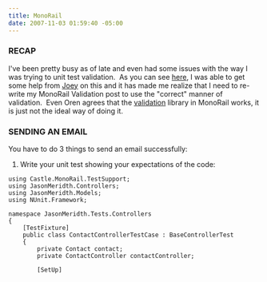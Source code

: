 ```yaml
---
title: MonoRail
date: 2007-11-03 01:59:40 -05:00
---
```


### RECAP

I've been pretty busy as of late and even had some issues with the way I was trying to unit test validation.  As you can see [here](http://www.lostechies.com/blogs/joeydotnet/archive/2007/10/25/monorail-controller-test-analysis-problem-and-resolution.aspx), I was able to get some help from [Joey](http://www.lostechies.com/blogs/joeydotnet) on this and it has made me realize that I need to re-write my MonoRail Validation post to use the "correct" manner of validation.  Even Oren agrees that the [validation](http://www.ayende.com/Blog/archive/2007/10/21/The-IoC-mind-set-Validation.aspx) library in MonoRail works, it is just not the ideal way of doing it.

### SENDING AN EMAIL

You have to do 3 things to send an email successfully:

1. Write your unit test showing your expectations of the code:

```csharp{linenos=table}
using Castle.MonoRail.TestSupport;
using JasonMeridth.Controllers;
using JasonMeridth.Models;
using NUnit.Framework;
 
namespace JasonMeridth.Tests.Controllers
{
    [TestFixture]
    public class ContactControllerTestCase : BaseControllerTest
    {
        private Contact contact;
        private ContactController contactController;
 
        [SetUp]
```
